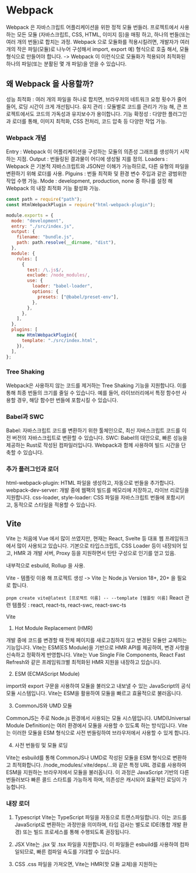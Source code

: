 # Webpack

Webpack 은 자바스크립트 어플리케이션을 위한 정적 모듈 번들러.
프로젝트에서 사용하는 모든 모듈 (자바스크립트, CSS, HTML, 이미지 등)을 매핑 하고, 하나의 번들(또는 여러 개의 번들)로 합치는 과정.
Webpack 으로 모듈화를 적용시킬려면, 개발자가 여러 개의 작은 파일(모듈)로 나누어 구성해서 import, export 예) 형식으로 호출 해서, 모듈 형식으로 만들어야 합니다. -> Webpack 이 이런식으로 모듈화가 적용되어 최적화된 하나의 파일(또는 분활된 몇 개 파일)을 얻을 수 있습니다.

## 왜 Webpack 을 사용할까?

성능 최적화 : 여러 개의 파일을 하나로 합치면, 브라우저의 네트워크 요청 횟수가 줄어들어, 로딩 시간이 크게 개선됩니다.
유지 관리 : 모듈별로 코드를 관리가 가능 해, 큰 프로젝트에서도 코드의 가독성과 유지보수가 용이합니다.
기능 확정성 : 다양한 플러그인과 로더를 통해, 이미지 최적화, CSS 전처리, 코드 압축 등 다양한 작업 가능.

### Webpack 개념

Entry : Webpack 이 어플리케이션을 구성하는 모듈의 의존성 그래프를 생성하기 시작하는 지점.
Output : 번들링된 결과물이 어디에 생성될 지를 정의.
Loaders : Webpack 은 기본적 자바스크립트와 JSON만 이해가 가능하므로, 다른 유형의 파일을 변환하기 위해 로더를 사용.
Plguins : 번들 최적화 및 환경 변수 주입과 같은 광범위한 작업 수행 가능.
Mode : development, production, none 중 하나를 설정 해 Webpack 의 내장 최적화 기능 활성화 가능.

```javascript
const path = require("path");
const HtmlWebpackPlugin = require("html-webpack-plugin");

module.exports = {
  mode: "development",
  entry: "./src/index.js",
  output: {
    filename: "bundle.js",
    path: path.resolve(__dirname, "dist"),
  },
  module: {
    rules: [
      {
        test: /\.js$/,
        exclude: /node_modules/,
        use: {
          loader: "babel-loader",
          options: {
            presets: ["@babel/preset-env"],
          },
        },
      },
    ],
  },
  plugins: [
    new HtmlWebpackPlugin({
      template: "./src/index.html",
    }),
  ],
};
```

### Tree Shaking

Webpack은 사용하지 않는 코드를 제거하는 Tree Shaking 기능을 지원합니다. 이를 통해 최종 번들의 크기를 줄일 수 있습니다. 예를 들어, 라이브러리에서 특정 함수만 사용할 경우, 해당 함수만 번들에 포함시킬 수 있습니다.

### Babel과 SWC

Babel: 자바스크립트 코드를 변환하기 위한 툴체인으로, 최신 자바스크립트 코드를 이전 버전의 자바스크립트로 변환할 수 있습니다.
SWC: Babel의 대안으로, 빠른 성능을 제공하는 Rust로 작성된 컴파일러입니다. Webpack과 함께 사용하여 빌드 시간을 단축할 수 있습니다.

### 추가 플러그인과 로더

html-webpack-plugin: HTML 파일을 생성하고, 자동으로 번들을 추가합니다.
webpack-dev-server: 개발 중에 웹팩의 빌드를 메모리에 저장하고, 라이브 리로딩을 지원합니다.
css-loader, style-loader: CSS 파일을 자바스크립트 번들에 포함시키고, 동적으로 스타일을 적용할 수 있습니다.

## Vite

Vite 는 처음에 Vue 에서 많이 쓰였지만, 현재는 React, Svelte 등 대표 웹 프레임워크에서 많이 사용되고 있습니다.
기본으로 타입스크립트, CSS Loader 등이 내장되어 있고, HMR 과 개발 서버, Proxy 등을 지원하면서 탄탄 구성으로 인기를 얻고 있음.

내부적으로 esbuild, Rollup 을 사용.

Vite - 템플릿 이용 해 프로젝트 생성 -> Vite 는 Node.js Version 18+, 20+ 을 필요로 합니다.

`pnpm create vite@latest [프로젝트 이름] -- --template [템플릿 이름]`
React 관련 템플릿 : react, react-ts, react-swc, react-swc-ts

Vite

1. Hot Module Replacement (HMR)

개발 중에 코드를 변경할 때 전체 페이지를 새로고침하지 않고 변경된 모듈만 교체하는 기능입니다.
Vite는 ESM(ES Module)을 기반으로 HMR API를 제공하여, 변경 사항을 신속하고 정확하게 반영합니다.
Vite는 Vue Single File Components, React Fast Refresh와 같은 프레임워크별 최적화된 HMR 지원을 내장하고 있습니다.

2. ESM (ECMAScript Module)

import와 export 구문을 사용하여 모듈을 불러오고 내보낼 수 있는 JavaScript의 공식 모듈 시스템입니다.
Vite는 ESM을 활용하여 모듈을 빠르고 효율적으로 불러옵니다.

3. CommonJS와 UMD 모듈

CommonJS는 주로 Node.js 환경에서 사용되는 모듈 시스템입니다.
UMD(Universal Module Definition)는 여러 환경에서 모듈을 사용할 수 있도록 하는 방식입니다.
Vite는 이러한 모듈을 ESM 형식으로 사전 번들링하여 브라우저에서 사용할 수 있게 합니다.

4. 사전 번들링 및 모듈 로딩

Vite는 esbuild를 통해 CommonJS나 UMD로 작성된 모듈을 ESM 형식으로 변환하고 최적화합니다.
/node_modules/.vite/deps/...와 같은 특정 URL 경로를 사용하여 ESM을 지원하는 브라우저에서 모듈을 불러옵니다.
이 과정은 JavaScript 기반의 다른 번들러보다 빠른 콜드 스타트를 가능하게 하며, 의존성은 캐시되어 효율적인 로딩이 가능합니다.

### 내장 로더

1. Typescript
   Vite는 TypeScript 파일을 자동으로 트랜스파일합니다. 이는 코드를 JavaScript로 변환하는 과정만을 의미하며, 타입 검사는 별도로 IDE(통합 개발 환경) 또는 빌드 프로세스를 통해 수행되도록 권장됩니다.

2. JSX
   Vite는 .jsx 및 .tsx 파일을 지원합니다. 이 파일들은 esbuild를 사용하여 컴파일되므로, 빠른 컴파일 속도를 기대할 수 있습니다.

3. CSS
   .css 파일을 가져오면, Vite는 HMR(핫 모듈 교체)을 지원하는 <style> 태그를 통해 웹 페이지에 스타일을 동적으로 주입합니다. 이를 통해 개발 중 스타일 변경 사항이 즉시 반영됩니다.

4. 이미지 및 정적 에셋 (예: PNG)
   정적 에셋(이미지 파일 등)을 import하면, Vite는 해당 에셋에 대한 공개 URL을 반환합니다. 이는 웹 애플리케이션에서 이미지와 같은 자원을 쉽게 참조할 수 있게 해줍니다.

5. JSON
   JSON 파일은 직접 import가 가능합니다. 필요한 필드만을 선택하여 가져올 수 있으며, 이는 불필요한 데이터를 제거하는 트리 쉐이킹(tree shaking)을 가능하게 합니다.

### Webpack 과 Vite 차이점

빌드 방식 : Webpack 은 모든 모듈을 분석 후, 하나의 번들로 결합하는 접근 방식을 사용합니다. Vite 는 개발 모드에서 네이티브 ES 모듈을 활용하여 필요한 부분만을 빠르게 로드하고 변환합니다.
